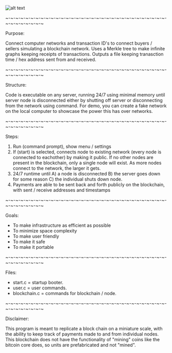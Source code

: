 ![alt text](https://imgur.com/YsquZwx)

~-~-~-~-~-~-~-~-~-~-~-~-~-~-~-~-~-~-~-~-~-~-~-~-~-~-~-~-~-~-~-~-~-~-~-~-~-~-~-~

Purpose:

Connect computer networks and transaction ID's to connect buyers / sellers simulating a blockchain network.
Uses a Merkle tree to make infinite graphs keeping receipts of transactions.
Outputs a file keeping tranasction time / hex address sent from and received.

~-~-~-~-~-~-~-~-~-~-~-~-~-~-~-~-~-~-~-~-~-~-~-~-~-~-~-~-~-~-~-~-~-~-~-~-~-~-~-~

Structure:

Code is executable on any server, running 24/7 using minimal memory until server node is disconnected
either by shutting off server or disconnecting from the network using command.
For demo, you can create a fake network on the local computer to showcase the power this has over networks.

~-~-~-~-~-~-~-~-~-~-~-~-~-~-~-~-~-~-~-~-~-~-~-~-~-~-~-~-~-~-~-~-~-~-~-~-~-~-~-~

Steps:

1) Run (command prompt), show menu / settings
2) If (start) is selected, connects node to existing network (every node is connected to eachother) by making it public.
   If no other nodes are present in the blockchain, only a single node will exist. As more nodes connect to the network, the larger it gets.
3) 24/7 runtime until A) a node is disconnected B) the server goes down for some reason C) the individual shuts down node.
4) Payments are able to be sent back and forth publicly on the blockchain, with sent / receive addresses and timestamps

~-~-~-~-~-~-~-~-~-~-~-~-~-~-~-~-~-~-~-~-~-~-~-~-~-~-~-~-~-~-~-~-~-~-~-~-~-~-~-~

Goals:

- To make infrastructure as efficient as possible
- To minimize space complexity
- To make user friendly
- To make it safe
- To make it portable

~-~-~-~-~-~-~-~-~-~-~-~-~-~-~-~-~-~-~-~-~-~-~-~-~-~-~-~-~-~-~-~-~-~-~-~-~-~-~-~

Files:

- start.c = startup booter.
- user.c = user commands.
- blockchain.c = commands for blockchain / node.

~-~-~-~-~-~-~-~-~-~-~-~-~-~-~-~-~-~-~-~-~-~-~-~-~-~-~-~-~-~-~-~-~-~-~-~-~-~-~-~

Disclaimer:

This program is meant to replicate a block chain on a miniature scale, with the ability to keep track of payments made to and from individual nodes. This blockchain does not have the functionality of "mining" coins like the bitcoin core does, so units are prefabricated and not "mined".

